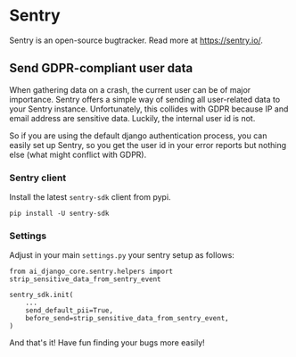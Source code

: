 # Sentry

Sentry is an open-source bugtracker. Read more at https://sentry.io/.

## Send GDPR-compliant user data

When gathering data on a crash, the current user can be of major importance. Sentry offers a simple way of sending all
user-related data to your Sentry instance. Unfortunately, this collides with GDPR because IP and email address are
sensitive data. Luckily, the internal user id is not.

So if you are using the default django authentication process, you can easily set up Sentry, so you get the user id in
your error reports but nothing else (what might conflict with GDPR).

### Sentry client

Install the latest `sentry-sdk` client from pypi.

    pip install -U sentry-sdk

### Settings

Adjust in your main `settings.py` your sentry setup as follows:

    from ai_django_core.sentry.helpers import strip_sensitive_data_from_sentry_event

    sentry_sdk.init(
        ...
        send_default_pii=True,
        before_send=strip_sensitive_data_from_sentry_event,
    )

And that's it! Have fun finding your bugs more easily!

